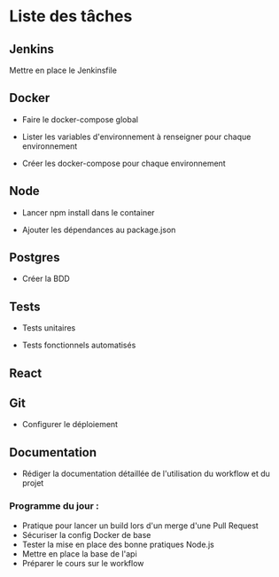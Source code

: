 # Liste des tâches

## Jenkins

Mettre en place le Jenkinsfile

## Docker

- Faire le docker-compose global

- Lister les variables d'environnement à renseigner pour chaque environnement

- Créer les docker-compose pour chaque environnement

## Node

- Lancer npm install dans le container

- Ajouter les dépendances au package.json

## Postgres

- Créer la BDD

## Tests

- Tests unitaires

- Tests fonctionnels automatisés

## React

## Git

- Configurer le déploiement

## Documentation

- Rédiger la documentation détaillée de l'utilisation du workflow et du projet

### Programme du jour : 

- Pratique pour lancer un build lors d'un merge d'une Pull Request
- Sécuriser la config Docker de base
- Tester la mise en place des bonne pratiques Node.js
- Mettre en place la base de l'api
- Préparer le cours sur le workflow
